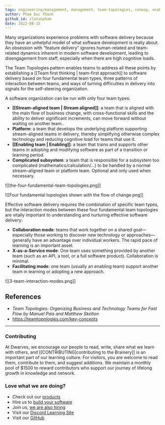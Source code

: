 ```yaml
---
tags: engineering/management, management, team-topologies, conway, enabling-team, team-design, team-structure
author: Pham Duc Thanh
github_id: zlatanpham
date: 2022-08-15
---
```


Many organizations experience problems with software delivery because they have an unhelpful model of what software development is really about. An obsession with “feature delivery” ignores human-related and team-related dynamics inherent in modern software development, leading to disengagement from staff, especially when there are high cognitive loads.

The Team Topologies pattern enables teams to address all these points by establishing a [[Team first thinking | team-first approach]] to software delivery based on four fundamental team types, three patterns of interaction between teams, and ways of turning difficulties in delivery into signals for the self-steering organization.

A software organization can be run with only four team types:

- **[[Stream-aligned team | Stream aligned]]**: a team that is aligned with the main flow of business change, with cross-functional skills and the ability to deliver significant increments, can move forward without waiting on another team..
- **Platform**: a team that develops the underlying platform supporting stream-aligned teams in delivery, thereby simplifying otherwise complex technology and reducing cognitive load for teams that use it.
- **[[Enabling team | Enabling]]**: a team that trains and supports other teams in adopting and modifying software as part of a transition or learning period.
- **Complicated subsystem**: a team that is responsible for a subsystem too complicated (mathematics/calculation/...) to be handled by a normal stream-aligned team or platform team. Optional and only used when necessary.

![[the-four-fundamental-team-topologies.png]]

![[Four fundamental topologies shown with the flow of change.png]]

Effective software delivery requires the combination of specific team types, but the interaction modes between these four fundamental team topologies are vitally important to understanding and nurturing effective software delivery:

- **Collaboration mode**: teams that work together on a shared goal—especially those working to discover new technology or approaches—generally have an advantage over individual workers. The rapid pace of learning is an important asset.
- **X-as-a-Service mode**: One team uses something provided by another team (such as an API, a tool, or a full software product). Collaboration is minimal.
- **Facilitating mode**: one team (usually an enabling team) support another team in learning or adopting a new approach.

![[3-team-interaction-modes.png]]

## References

- _Team Topologies: Organizing Business and Technology Teams for Fast Flow by Manuel Pais and Matthew Skelton_
- https://teamtopologies.com/key-concepts


---
<!-- cta -->
### Contributing

At Dwarves, we encourage our people to read, write, share what we learn with others, and [[CONTRIBUTING|contributing to the Brainery]] is an important part of our learning culture. For visitors, you are welcome to read them, contribute to them, and suggest additions. We maintain a monthly pool of $1500 to reward contributors who support our journey of lifelong growth in knowledge and network.

### Love what we are doing?

- Check out our [products](https://superbits.co)
- Hire us to [build your software](https://d.foundation)
- Join us, [we are also hiring](https://github.com/dwarvesf/WeAreHiring)
- Visit our [Discord Learning Site](https://discord.gg/dzNBpNTVEZ)
- Visit our [GitHub](https://github.com/dwarvesf)